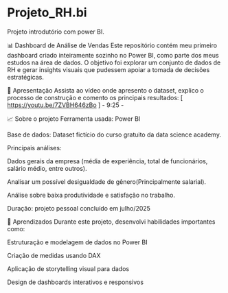 # Projeto_RH.bi
Projeto introdutório com power BI.

📊 Dashboard de Análise de Vendas
Este repositório contém meu primeiro dashboard criado inteiramente sozinho no Power BI, como parte dos meus estudos na área de dados. 
O objetivo foi explorar um conjunto de dados de RH e gerar insights visuais que pudessem apoiar a tomada de decisões estratégicas.

🎥 Apresentação
Assista ao vídeo onde apresento o dataset, explico o processo de construção e comento os principais resultados:
[ https://youtu.be/7ZVBH646zBo ]  - 9:25 -

📈 Sobre o projeto
Ferramenta usada: Power BI

Base de dados: Dataset fictício do curso gratuito da data science academy.

Principais análises:

Dados gerais da empresa (média de experiência, total de funcionários, salário médio, entre outros).

Analisar um possível desigualdade de gênero(Principalmente salarial).

Análise sobre baixa produtividade e satisfação no trabalho.

Duração: projeto pessoal concluído em julho/2025

🌱 Aprendizados
Durante este projeto, desenvolvi habilidades importantes como:

Estruturação e modelagem de dados no Power BI

Criação de medidas usando DAX

Aplicação de storytelling visual para dados

Design de dashboards interativos e responsivos
